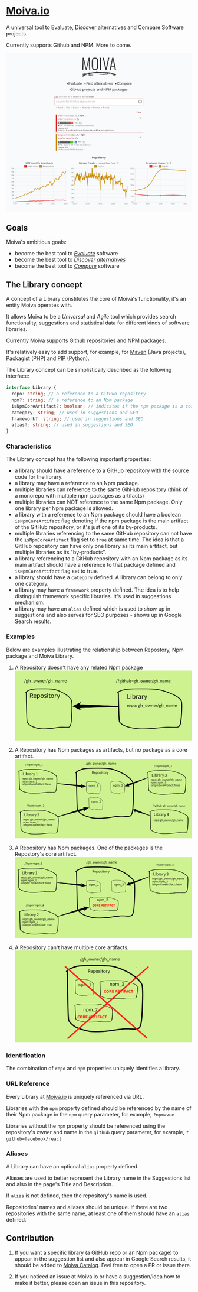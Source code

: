 # [Moiva.io](https://moiva.io/)

A universal tool to Evaluate, Discover alternatives and Compare Software projects.

Currently supports Github and NPM. More to come.

![Screenshot of Moiva.io with charts](./readme-files/screenshot.png)

## Goals

Moiva's ambitious goals:

- become the best tool to <ins>_Evaluate_</ins> software
- become the best tool to <ins>_Discover alternatives_</ins>
- become the best tool to <ins>_Compare_</ins> software

## The Library concept

A concept of a Library constitutes the core of Moiva's functionality, it's an entity Moiva operates with.

It allows Moiva to be a _Universal_ and _Agile_ tool which provides search functionality, suggestions and statistical data for different kinds of software libraries.

Currently Moiva supports Github repositories and NPM packages.

It's relatively easy to add support, for example, for [Maven](https://mvnrepository.com/) (Java projects), [Packagist](https://packagist.org/) (PHP) and [PIP](https://pypi.org/) (Python).

The Library concept can be simplistically described as the following interface:

```ts
interface Library {
  repo: string; // a reference to a GitHub repository
  npm?: string; // a reference to an Npm package
  isNpmCoreArtifact?: boolean; // indicates if the npm package is a core artifact of the GihHub repository
  category: string; // used in suggestions and SEO
  framework?: string; // used in suggestions and SEO
  alias?: string; // used in suggestions and SEO
}
```

### Characteristics

The Library concept has the following important properties:

- a library should have a reference to a GitHub repository with the source code for the library.
- a library may have a reference to an Npm package.
- multiple libraries can reference to the same GihHub repository (think of a monorepo with multiple npm packages as artifacts)
- multiple libraries can NOT reference to the same Npm package. Only one library per Npm package is allowed.
- a library with a reference to an Npm package should have a boolean `isNpmCoreArtifact` flag denoting if the npm package is the main artifact of the GitHub repository, or it's just one of its by-products.
- multiple libraries referencing to the same GitHub repository can not have the `isNpmCoreArtifact` flag set to `true` at same time. The idea is that a GitHub repository can have only one library as its main artifact, but multiple libraries as its "by-products".
- a library referencing to a GitHub repository with an Npm package as its main artifact should have a reference to that package defined and `isNpmCoreArtifact` flag set to true.
- a library should have a `category` defined. A library can belong to only one category.
- a library may have a `framework` property defined. The idea is to help distinguish framework specific libraries. It's used in suggestions mechanism.
- a library may have an `alias` defined which is used to show up in suggestions and also serves for SEO purposes - shows up in Google Search results.

### Examples

Below are examples illustrating the relationship between Repostory, Npm package and Moiva Library.

1. A Repository doesn't have any related Npm package
   ![image illustrating relationship between a repostory and Moiva library](./readme-files/no-npm.png)

2. A Repository has Npm packages as artifacts, but no package as a core artifact.
   ![image illustrating relationship between a repostory and Moiva library](./readme-files/npm.png)

3. A Repository has Npm packages. One of the packages is the Repostory's core artifact.
   ![image illustrating relationship between a repostory and Moiva library](./readme-files/npm-core-artifact.png)

4. A Repository can't have multiple core artifacts.
   ![image illustrating relationship between a repostory and Moiva library](./readme-files/no-multi-core-artifacts.png)

### Identification

The combination of `repo` and `npm` properties uniquely identifies a library.

### URL Reference

Every Library at [Moiva.io](https://moiva.io/) is uniquely referenced via URL.

Libraries with the `npm` property defined should be referenced by the name of their Npm package in the `npm` query parameter, for example, `?npm=vue`

Libraries without the `npm` property should be referenced using the repository's owner and name in the `github` query parameter, for example, `?github=facebook/react`

### Aliases

A Library can have an optional `alias` property defined.

Aliases are used to better represent the Library name in the Suggestions list and also in the page's Title and Description.

If `alias` is not defined, then the repository's name is used.

Repositories' names and aliases should be unique. If there are two repositories with the same name, at least one of them should have an `alias` defined.

## Contribution

1. If you want a specific library (a GitHub repo or an Npm package) to appear in the suggestion list and also appear in Google Search results, it should be added to [Moiva Catalog](https://github.com/aantipov/moiva-catalog).
   Feel free to open a PR or issue there.

2. If you noticed an issue at Moiva.io or have a suggestion/idea how to make it better, please open an issue in this repository.
